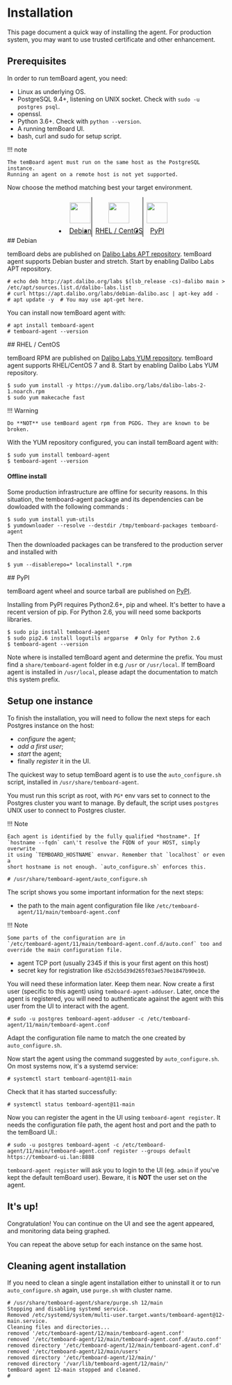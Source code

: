 # Installation

This page document a quick way of installing the agent. For production
system, you may want to use trusted certificate and other enhancement.

## Prerequisites

In order to run temBoard agent, you need:

-   Linux as underlying OS.
-   PostgreSQL 9.4+, listening on UNIX socket. Check with
    `sudo -u postgres psql`.
-   openssl.
-   Python 3.6+. Check with `python --version`.
-   A running temBoard UI.
-   bash, curl and sudo for setup script.

!!! note

    The temBoard agent must run on the same host as the PostgreSQL instance.
    Running an agent on a remote host is not yet supported.

Now choose the method matching best your target environment.

<ul class="tabs">
  <li><a href="#debian"><img src="../sc/debian.svg" height="48" width="48"></img> Debian</a></li>
  <li><a href="#rhel-centos"><img src="../sc/centos.svg" height="48" width="48"></img> RHEL / CentOS</a></li>
  <li><a href="#pypi2"><img src="../sc/pypi.svg" height="48" width="48"></img> PyPI</a></li>
</ul>


<div id="debian" markdown=1>
## Debian

temBoard debs are published on [Dalibo Labs APT
repository](https://apt.dalibo.org/labs/). temBoard agent supports Debian
buster and stretch. Start by enabling Dalibo Labs APT repository.

``` console
# echo deb http://apt.dalibo.org/labs $(lsb_release -cs)-dalibo main > /etc/apt/sources.list.d/dalibo-labs.list
# curl https://apt.dalibo.org/labs/debian-dalibo.asc | apt-key add -
# apt update -y  # You may use apt-get here.
```

You can install now temBoard agent with:

``` console
# apt install temboard-agent
# temboard-agent --version
```
</div>

<div id="rhel-centos" markdown=1>
## RHEL / CentOS

temBoard RPM are published on [Dalibo Labs YUM
repository](https://yum.dalibo.org/labs/). temBoard agent supports
RHEL/CentOS 7 and 8. Start by enabling Dalibo Labs YUM repository.

``` console
$ sudo yum install -y https://yum.dalibo.org/labs/dalibo-labs-2-1.noarch.rpm
$ sudo yum makecache fast
```

!!! Warning

    Do **NOT** use temBoard agent rpm from PGDG. They are known to be
    broken.

With the YUM repository configured, you can install temBoard agent with:

``` console
$ sudo yum install temboard-agent
$ temboard-agent --version
```

#### Offline install

Some production infrastructure are offline for security reasons. In this
situation, the temboard-agent package and its dependencies can be dowloaded
with the following commands :

``` console
$ sudo yum install yum-utils
$ yumdownloader --resolve --destdir /tmp/temboard-packages temboard-agent
```

Then the downloaded packages can be transfered to the production server and
installed with

``` console
$ yum --disablerepo=* localinstall *.rpm
```

</div>

<div id="pypi" markdown=1>
## PyPI

temBoard agent wheel and source tarball are published on
[PyPI](https://pypi.org/project/temboard-agent).

Installing from PyPI requires Python2.6+, pip and wheel. It\'s better to
have a recent version of pip. For Python 2.6, you will need some
backports libraries.

``` console
$ sudo pip install temboard-agent
$ sudo pip2.6 install logutils argparse  # Only for Python 2.6
$ temboard-agent --version
```

Note where is installed temBoard agent and determine the prefix. You
must find a `share/temboard-agent` folder in e.g `/usr` or `/usr/local`.
If temBoard agent is installed in `/usr/local`, please adapt the
documentation to match this system prefix.

</div>

<script src="../sc/tabs.js" defer="defer"></script>
<style type="text/css">
.tabs {
  text-align: center;
  margin: 0;
  padding: 0;
  display: flex;
  flex-flow: row nowrap;
  justify-content: center;
  align-items: flex-start;
}

.rst-content .section ul.tabs li {
  display: block;
  flex-grow: 1;
  margin: 0;
  padding: 4px;
}

.tabs li + li {
  border-left: 1px solid black;
}

.tabs li img {
  margin: 8px auto;
  display: block;
}

.tabs li a {
  display: inline-block;
  width: 100%;
  padding: 4px;
  font-size: 110%;
}

.tabs li a.active {
  font-weight: bold;
  /* Match RTD bg of current entry in side bar. */
  background: #e3e3e3;
}
</style>

## Setup one instance

To finish the installation, you will need to follow the next steps for
each Postgres instance on the host:

-   *configure* the agent;
-   *add a first user*;
-   *start* the agent;
-   finally *register* it in the UI.

The quickest way to setup temBoard agent is to use the
`auto_configure.sh` script, installed in `/usr/share/temboard-agent`.

You must run this script as root, with `PG*` env vars set to connect to
the Postgres cluster you want to manage. By default, the script uses
`postgres` UNIX user to connect to Postgres cluster.

!!! Note

    Each agent is identified by the fully qualified *hostname*. If
    `hostname --fqdn` can\'t resolve the FQDN of your HOST, simply overwrite
    it using `TEMBOARD_HOSTNAME` envvar. Remember that `localhost` or even a
    short hostname is not enough. `auto_configure.sh` enforces this.

``` console
# /usr/share/temboard-agent/auto_configure.sh
```

The script shows you some important information for the next steps:

-   the path to the main agent configuration file like
    `/etc/temboard-agent/11/main/temboard-agent.conf`

!!! Note

    Some parts of the configuration are in
    `/etc/temboard-agent/11/main/temboard-agent.conf.d/auto.conf` too and
    override the main configuration file.

-   agent TCP port (usually 2345 if this is your first agent on this
    host)
-   secret key for registration like `d52cb5d39d265f03ae570e1847b90e10`.

You will need these information later. Keep them near. Now create a
first user (specific to this agent) using `temboard-agent-adduser`.
Later, once the agent is registered, you will need to authenticate
against the agent with this user from the UI to interact with the agent.

``` console
# sudo -u postgres temboard-agent-adduser -c /etc/temboard-agent/11/main/temboard-agent.conf
```

Adapt the configuration file name to match the one created by
`auto_configure.sh`.

Now start the agent using the command suggested by `auto_configure.sh`.
On most systems now, it\'s a systemd service:

``` console
# systemctl start temboard-agent@11-main
```

Check that it has started successfully:

``` console
# systemctl status temboard-agent@11-main
```

Now you can register the agent in the UI using
`temboard-agent register`. It needs the configuration file path, the
agent host and port and the path to the temBoard UI.:

``` console
# sudo -u postgres temboard-agent -c /etc/temboard-agent/11/main/temboard-agent.conf register --groups default https://temboard-ui.lan:8888
```

`temboard-agent register` will ask you to login to the UI (eg. `admin`
if you\'ve kept the default temBoard user). Beware, it is **NOT** the
user set on the agent.

## It's up!

Congratulation! You can continue on the UI and see the agent appeared,
and monitoring data being graphed.

You can repeat the above setup for each instance on the same host.

## Cleaning agent installation

If you need to clean a single agent installation either to uninstall it
or to run `auto_configure.sh` again, use `purge.sh` with cluster name.

``` console
# /usr/share/temboard-agent/share/purge.sh 12/main
Stopping and disabling systemd service.
Removed /etc/systemd/system/multi-user.target.wants/temboard-agent@12-main.service.
Cleaning files and directories...
removed '/etc/temboard-agent/12/main/temboard-agent.conf'
removed '/etc/temboard-agent/12/main/temboard-agent.conf.d/auto.conf'
removed directory '/etc/temboard-agent/12/main/temboard-agent.conf.d'
removed '/etc/temboard-agent/12/main/users'
removed directory '/etc/temboard-agent/12/main/'
removed directory '/var/lib/temboard-agent/12/main/'
temBoard agent 12-main stopped and cleaned.
#
```
